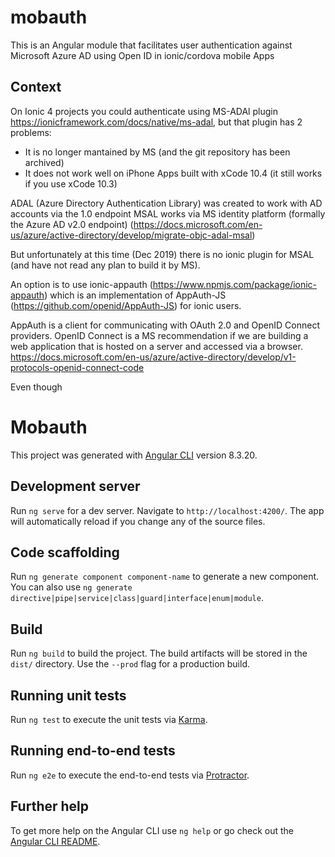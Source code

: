 # mobauth
This is an Angular module that facilitates user authentication against Microsoft Azure AD using Open ID in ionic/cordova mobile Apps

## Context
On Ionic 4 projects you could authenticate using MS-ADAl plugin https://ionicframework.com/docs/native/ms-adal, but that plugin has 2 problems:
- It is no longer mantained by MS (and the git repository has been archived)
- It does not work well on iPhone Apps built with xCode 10.4 (it still works if you use xCode 10.3)

ADAL (Azure Directory Authentication Library) was created to work with AD accounts via the 1.0 endpoint
MSAL works via MS identity platform (formally the Azure AD v2.0 endpoint)
(https://docs.microsoft.com/en-us/azure/active-directory/develop/migrate-objc-adal-msal)

But unfortunately at this time (Dec 2019) there is no ionic plugin for MSAL (and have not read any plan to build it by MS).

An option is to use ionic-appauth (https://www.npmjs.com/package/ionic-appauth) which is an implementation of  AppAuth-JS (https://github.com/openid/AppAuth-JS) for ionic users.

AppAuth is a client for communicating with OAuth 2.0 and OpenID Connect providers. OpenID Connect is a MS recommendation if we are building a web application that is hosted on a server and accessed via a browser. https://docs.microsoft.com/en-us/azure/active-directory/develop/v1-protocols-openid-connect-code

Even though  

# Mobauth

This project was generated with [Angular CLI](https://github.com/angular/angular-cli) version 8.3.20.

## Development server

Run `ng serve` for a dev server. Navigate to `http://localhost:4200/`. The app will automatically reload if you change any of the source files.

## Code scaffolding

Run `ng generate component component-name` to generate a new component. You can also use `ng generate directive|pipe|service|class|guard|interface|enum|module`.

## Build

Run `ng build` to build the project. The build artifacts will be stored in the `dist/` directory. Use the `--prod` flag for a production build.

## Running unit tests

Run `ng test` to execute the unit tests via [Karma](https://karma-runner.github.io).

## Running end-to-end tests

Run `ng e2e` to execute the end-to-end tests via [Protractor](http://www.protractortest.org/).

## Further help

To get more help on the Angular CLI use `ng help` or go check out the [Angular CLI README](https://github.com/angular/angular-cli/blob/master/README.md).
